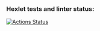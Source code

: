 ### Hexlet tests and linter status:
[![Actions Status](https://github.com/ArturIash/python-project-83/workflows/hexlet-check/badge.svg)](https://github.com/ArturIash/python-project-83/actions)